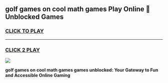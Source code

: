 
## golf games on cool math games Play Online 👋 Unblocked Games
<h3>
<a href="https://news.freeplayer.one?title=golf_games_on_cool_math_games&ref=17CMG">CLICK TO PLAY</a></h3>
<hr>

<h3>
<a href="https://news.freeplayer.one?title=golf_games_on_cool_math_games&ref=17CMG">CLICK 2 PLAY</a>
  
</h3>

<a href="https://news.freeplayer.one?title=golf_games_on_cool_math_games&ref=17CMG/"><img src="https://clearcache.store/games.png"></a>


**golf games on cool math games games unblocked: Your Gateway to Fun and Accessible Online Gaming**
